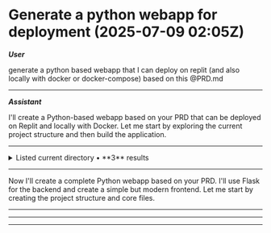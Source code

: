 <!-- Generated by SpecStory -->

# Generate a python webapp for deployment (2025-07-09 02:05Z)

_**User**_

generate a python based webapp that I can deploy on replit (and also locally with docker or docker-compose) based on this @PRD.md 

---

_**Assistant**_

I'll create a Python-based webapp based on your PRD that can be deployed on Replit and locally with Docker. Let me start by exploring the current project structure and then build the application.


---

<details>
            <summary>Listed current directory • **3** results</summary>
        
| Name |
|-------|
| 📁 `.git` |
| 📄 `PRD.md` |
| 📁 `.specstory` |

</details>

---

Now I'll create a complete Python webapp based on your PRD. I'll use Flask for the backend and create a simple but modern frontend. Let me start by creating the project structure and core files.


---



---



---

